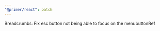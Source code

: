 ```yaml
---
"@primer/react": patch
---
```


Breadcrumbs: Fix esc button not being able to focus on the menubuttonRef
